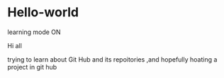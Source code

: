 # Hello-world
learning mode ON

Hi all

trying to learn about Git Hub and its repoitories ,and hopefully hoating a project in git hub

